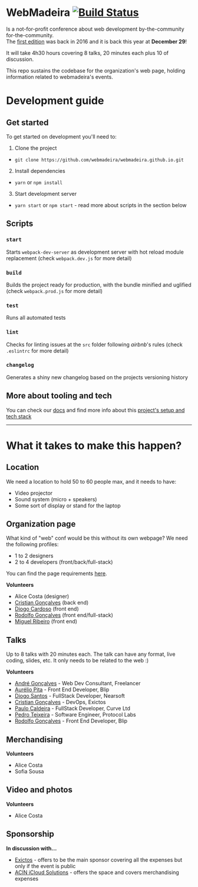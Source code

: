 # WebMadeira [![Build Status](https://travis-ci.com/webmadeira/webmadeira.github.io.svg?branch=master)](https://travis-ci.com/webmadeira/webmadeira.github.io)
Is a not-for-profit conference about web development by-the-community for-the-community.  
The [first edition](http://webmadeira.herokuapp.com/) was back in 2016 and it is back this year at **December 29**!  

It will take 4h30 hours covering 8 talks, 20 minutes each plus 10 of discussion.


This repo sustains the codebase for the organization's web page, holding information related to webmadeira's events.

# Development guide

## Get started

To get started on development you'll need to:

1. Clone the project
  * `git clone https://github.com/webmadeira/webmadeira.github.io.git`
2. Install dependencies
  * `yarn` or `npm install`
3. Start development server
  * `yarn start` or `npm start` - read more about scripts in the section below


## Scripts

### `start`
Starts `webpack-dev-server` as development server with hot reload module replacement (check `webpack.dev.js` for more detail)

### `build`
Builds the project ready for production, with the bundle minified and uglified (check `webpack.prod.js` for more detail)

### `test`
Runs all automated tests

### `lint`
Checks for linting issues at the `src` folder following *airbnb*'s rules (check `.eslintrc` for more detail)

### `changelog`
Generates a shiny new changelog based on the projects versioning history

## More about tooling and tech

You can check our [docs](/docs) and find more info about this [project's setup and tech stack](/docs/project-setup.md)


-----


# What it takes to make this happen?

## Location

We need a location to hold 50 to 60 people max, and it needs to have:
 - Video projector
 - Sound system (micro + speakers)
 - Some sort of display or stand for the laptop

## Organization page

What kind of "web" conf would be this without its own webpage? We need the following profiles:  
* 1 to 2 designers
* 2 to 4 developers (front/back/full-stack)

You can find the page requirements [here](/docs/requirements.md).

**Volunteers**
* Alice Costa (designer)
* [Cristian Gonçalves] (back end)
* [Diogo Cardoso] (front end)
* [Rodolfo Gonçalves] (front end/full-stack)
* [Miguel Ribeiro] (front end)

## Talks
Up to 8 talks with 20 minutes each. The talk can have any format, live coding, slides, etc. It only needs to be related to the web :)

**Volunteers**
* [André Gonçalves] - Web Dev Consultant, Freelancer
* [Aurélio Pita] - Front End Developer, Blip
* [Diogo Santos] - FullStack Developer, Nearsoft
* [Cristian Gonçalves] - DevOps, Exictos
* [Paulo Caldeira] - FullStack Developer, Curve Ltd
* [Pedro Teixeira] - Software Engineer, Protocol Labs
* [Rodolfo Gonçalves] - Front End Developer, Blip

## Merchandising
**Volunteers**
* Alice Costa
* Sofia Sousa

## Video and photos
**Volunteers**
* Alice Costa

## Sponsorship

**In discussion with...**  
* [Exictos] - offers to be the main sponsor covering all the expenses but only if the event is public
* [ACIN iCloud Solutions] - offers the space and covers merchandising expenses

[André Gonçalves]: https://github.com/andregoncalves
[Aurélio Pita]: https://github.com/jaapaurelio
[Cristian Gonçalves]: https://github.com/crisgoncalves
[Diogo Cardoso]: https://github.com/dpcardoso
[Diogo Santos]: https://github.com/daspinola
[Paulo Caldeira]: https://github.com/paulocaldeira17
[Pedro Teixeira]: https://github.com/pgte
[Rodolfo Gonçalves]: https://github.com/OrencioRodolfo
[Miguel Ribeiro]: https://github.com/Comum
[Exictos]: https://www.exictos.com/
[ACIN iCloud Solutions]: https://www.acin.pt/